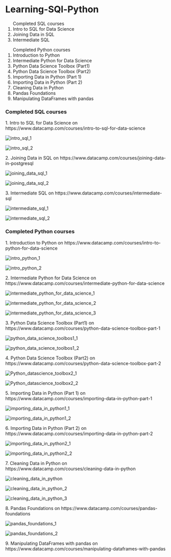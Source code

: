 # Learning-SQl-Python

<ol> Completed SQL courses
  <li> Intro to SQL for Data Science</li>
  <li> Joining Data in SQL </li>
  <li>Intermediate SQL </li>
</ol>
<ol>Completed Python courses
  <li>Introduction to Python</li>
  <li> Intermediate Python for Data Science </li>
  <li> Python Data Science Toolbox (Part1) </li>
  <li> Python Data Science Toolbox (Part2) </li>
  <li>Importing Data in Python (Part 1) </li>
  <li> Importing Data in Python (Part 2) </li>
  <li> Cleaning Data in Python </li>
  <li> Pandas Foundations </li>
  <li> Manipulating DataFrames with pandas </li>
  </ol>
  
  
  

### <b>Completed  SQL courses</b>
<p>1. Intro to SQL for Data Science on https://www.datacamp.com/courses/intro-to-sql-for-data-science </p>

![intro_sql_1](https://user-images.githubusercontent.com/9611160/53128879-95f44880-356e-11e9-9588-8c09491837d4.png)

![intro_sql_2](https://user-images.githubusercontent.com/9611160/53129125-6265ee00-356f-11e9-9d4c-3250a6be12bb.png)

<p> 2. Joining Data in SQL on https://www.datacamp.com/courses/joining-data-in-postgresql</p>

![joining_data_sql_1](https://user-images.githubusercontent.com/9611160/53127745-ee761680-356b-11e9-8cb6-98a2c88f0d52.png)

![joining_data_sql_2](https://user-images.githubusercontent.com/9611160/53128383-65f87580-356d-11e9-89b1-2710c0465fee.png)

<p> 3. Intermediate SQL on https://www.datacamp.com/courses/intermediate-sql</p>

![intermediate_sql_1](https://user-images.githubusercontent.com/9611160/53533508-d5d5a580-3b03-11e9-9e47-0683779506c6.png)

![intermediate_sql_2](https://user-images.githubusercontent.com/9611160/53533557-0289bd00-3b04-11e9-8af9-061e2547a745.png)


### <b>Completed  Python courses</b>
<p>1. Introduction to Python on https://www.datacamp.com/courses/intro-to-python-for-data-science</p>

![intro_python_1](https://user-images.githubusercontent.com/9611160/53769172-c5e30a80-3ee3-11e9-967d-472595b45524.png)

![intro_python_2](https://user-images.githubusercontent.com/9611160/53769228-f75bd600-3ee3-11e9-8964-3cb46fef02bc.png)

<p>2. Intermediate Python for Data Science on https://www.datacamp.com/courses/intermediate-python-for-data-science </p>


![intermediate_python_for_data_science_1](https://user-images.githubusercontent.com/9611160/54204210-6cc73800-44dc-11e9-9bbb-a300c3cc8294.png)

![intermediate_python_for_data_science_2](https://user-images.githubusercontent.com/9611160/54204211-6cc73800-44dc-11e9-8876-9c2e26f8850a.png)

![intermediate_python_for_data_science_3](https://user-images.githubusercontent.com/9611160/54204212-6cc73800-44dc-11e9-8a05-2d8e1aee3594.png)

<p> 3. Python Data Science Toolbox (Part1) on https://www.datacamp.com/courses/python-data-science-toolbox-part-1  </p>

![python_data_science_toolbos1_1](https://user-images.githubusercontent.com/9611160/54999921-02cd8900-4fda-11e9-858f-8277ead1a659.png)

![python_data_science_toolbos1_2](https://user-images.githubusercontent.com/9611160/54999923-03661f80-4fda-11e9-9a9e-6fa70e9b8912.png)

<p> 4. Python Data Science Toolbox (Part2) on https://www.datacamp.com/courses/python-data-science-toolbox-part-2</p>

![Python_datascience_toolbox2_1](https://user-images.githubusercontent.com/9611160/56607745-ee4cd280-6611-11e9-9c60-16db4ae5581f.png)

![Python_datascience_toolbox2_2](https://user-images.githubusercontent.com/9611160/56607748-eee56900-6611-11e9-8a89-b677e0e0558b.png)

<p> 5. Importing Data in Python (Part 1) on https://www.datacamp.com/courses/importing-data-in-python-part-1 </p>

![importing_data_in_python1_1](https://user-images.githubusercontent.com/9611160/56608588-c9f1f580-6613-11e9-869e-910e8e9c47c0.png)

![importing_data_in_python1_2](https://user-images.githubusercontent.com/9611160/56608589-c9f1f580-6613-11e9-9c9d-a9106eb8c38f.png)

<p> 6. Importing Data in Python (Part 2) on https://www.datacamp.com/courses/importing-data-in-python-part-2 </p>

![importing_data_in_python2_1](https://user-images.githubusercontent.com/9611160/56609473-dd9e5b80-6615-11e9-9a6a-778ce9bbbdd4.png)

![importing_data_in_python2_2](https://user-images.githubusercontent.com/9611160/56609475-dd9e5b80-6615-11e9-8761-3063ec97d4a4.png)

<p> 7. Cleaning Data in Python on https://www.datacamp.com/courses/cleaning-data-in-python </p>

![cleaning_data_in_python](https://user-images.githubusercontent.com/9611160/56610233-a466eb00-6617-11e9-8839-9d4f16363d81.png)

![cleaning_data_in_python_2](https://user-images.githubusercontent.com/9611160/56610235-a466eb00-6617-11e9-812f-25eef3cd1bef.png)

![cleaning_data_in_python_3](https://user-images.githubusercontent.com/9611160/56610237-a466eb00-6617-11e9-92f3-8d23425642ed.png)

<p> 8. Pandas Foundations on https://www.datacamp.com/courses/pandas-foundations </p>

![pandas_foundations_1](https://user-images.githubusercontent.com/9611160/56610765-e5133400-6618-11e9-9454-91871758c78a.png)

![pandas_foundations_2](https://user-images.githubusercontent.com/9611160/56610766-e5abca80-6618-11e9-9535-7f06ead5ab90.png)

<p> 9. Manipulating DataFrames with pandas on https://www.datacamp.com/courses/manipulating-dataframes-with-pandas </p>


